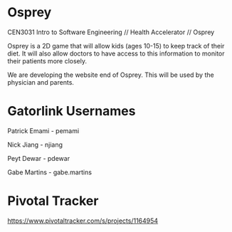 Osprey
=====

CEN3031 Intro to Software Engineering // Health Accelerator // Osprey

Osprey is a 2D game that will allow kids (ages 10-15) to keep track of their diet. It will also allow doctors to have access to this information to monitor their patients more closely. 

We are developing the website end of Osprey. This will be used by the physician and parents.

Gatorlink Usernames
===================

Patrick Emami - pemami

Nick Jiang - njiang

Peyt Dewar - pdewar

Gabe Martins - gabe.martins

Pivotal Tracker
===============

https://www.pivotaltracker.com/s/projects/1164954
